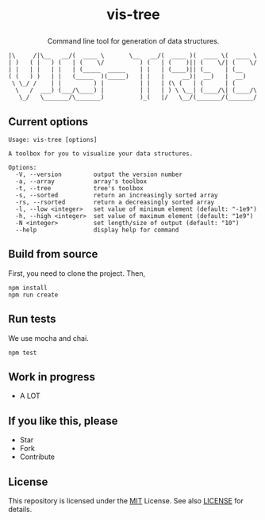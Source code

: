 # <p align="center">vis-tree</p>
<p align="center">Command line tool for generation of data structures.</p>

```
|\     /|\__   __/(  ____ \       \__   __/(  ____ )(  ____ \(  ____ \
| )   ( |   ) (   | (    \/          ) (   | (    )|| (    \/| (    \/
| |   | |   | |   | (_____  _____    | |   | (____)|| (__    | (__
( (   ) )   | |   (_____  )(_____)   | |   |     __)|  __)   |  __)
 \ \_/ /    | |         ) |          | |   | (\ (   | (      | (
  \   /  ___) (___/\____) |          | |   | ) \ \__| (____/\| (____/\
   \_/   \_______/\_______)          )_(   |/   \__/(_______/(_______/
```

## Current options
```
Usage: vis-tree [options]

A toolbox for you to visualize your data structures.

Options:
  -V, --version         output the version number
  -a, --array           array's toolbox
  -t, --tree            tree's toolbox
  -s, --sorted          return an increasingly sorted array
  -rs, --rsorted        return a decreasingly sorted array
  -l, --low <integer>   set value of minimum element (default: "-1e9")
  -h, --high <integer>  set value of maximum element (default: "1e9")
  -N <integer>          set length/size of output (default: "10")
  --help                display help for command
```

## Build from source
First, you need to clone the project. Then,
```
npm install 
npm run create
```

## Run tests
We use mocha and chai.
```
npm test
```

## Work in progress 
* A LOT

## If you like this, please
* Star
* Fork
* Contribute

## License
This repository is licensed under the [MIT](https://opensource.org/licenses/MIT) License. See also [LICENSE](LICENSE) for details.